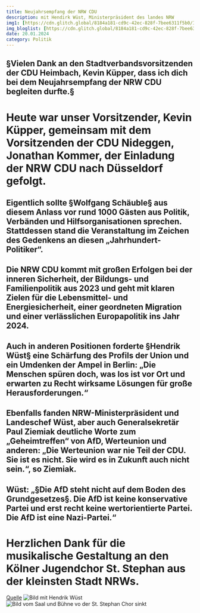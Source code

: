 ```yaml
---
title: Neujahrsempfang der NRW CDU
description: mit Hendirk Wüst, Ministerpräsident des landes NRW
img1: [https://cdn.glitch.global/8184a181-cd9c-42ec-828f-7bee6311f5b0/IMG-20240120-WA0016(1).jpg?v=1750242669170]#img-right
img_bloglist: [https://cdn.glitch.global/8184a181-cd9c-42ec-828f-7bee6311f5b0/20250618_123251_0000.png?v=1750242821055]
date: 20.01.2024
category: Politik
---
```

## §Vielen Dank an den Stadtverbandsvorsitzenden der CDU Heimbach, Kevin Küpper, dass ich dich bei dem Neujahrsempfang der NRW CDU begleiten durfte.§
# Heute war unser Vorsitzender, Kevin Küpper, gemeinsam mit dem Vorsitzenden der CDU Nideggen, Jonathan Kommer, der Einladung der NRW CDU nach Düsseldorf gefolgt.
## Eigentlich sollte §Wolfgang Schäuble§ aus diesem Anlass vor rund 1000 Gästen aus Politik, Verbänden und Hilfsorganisationen sprechen. Stattdessen stand die Veranstaltung im Zeichen des Gedenkens an diesen „Jahrhundert-Politiker“.
## Die NRW CDU kommt mit großen Erfolgen bei der inneren Sicherheit, der Bildungs- und Familienpolitik aus 2023 und geht mit klaren Zielen für die Lebensmittel- und Energiesicherheit, einer geordneten Migration und einer verlässlichen Europapolitik ins Jahr 2024.
## Auch in anderen Positionen forderte §Hendrik Wüst§ eine Schärfung des Profils der Union und ein Umdenken der Ampel in Berlin: „Die Menschen spüren doch, was los ist vor Ort und erwarten zu Recht wirksame Lösungen für große Herausforderungen.“
## Ebenfalls fanden NRW-Ministerpräsident und Landeschef Wüst, aber auch Generalsekretär Paul Ziemiak deutliche Worte zum „Geheimtreffen“ von AfD, Werteunion und anderen: „Die Werteunion war nie Teil der CDU. Sie ist es nicht. Sie wird es in Zukunft auch nicht sein.“, so Ziemiak.
## Wüst: „§Die AfD steht nicht auf dem Boden des Grundgesetzes§. Die AfD ist keine konservative Partei und erst recht keine wertorientierte Partei. Die AfD ist eine Nazi-Partei.“
# Herzlichen Dank für die musikalische Gestaltung an den Kölner Jugendchor St. Stephan aus der kleinsten Stadt NRWs.
[Quelle](https://www.cdu-heimbach.de/aktuelles/neujahrsempfang-der-cdu-nordrhein-westfalen/)
![Bild mit Hendrik Wüst](https://cdn.glitch.global/8184a181-cd9c-42ec-828f-7bee6311f5b0/20240120_132348.jpg?v=1750242665025)
![Bild vom Saal und Bühne vo der St. Stephan Chor sinkt](https://cdn.glitch.global/8184a181-cd9c-42ec-828f-7bee6311f5b0/IMG-20240120-WA0008.jpg?v=1750242784117)